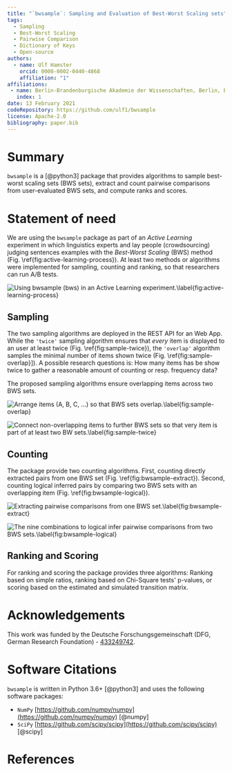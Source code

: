 ```yaml
---
title: "`bwsample`: Sampling and Evaluation of Best-Worst Scaling sets"
tags:
  - Sampling
  - Best-Worst Scaling
  - Pairwise Comparison
  - Dictionary of Keys
  - Open-source
authors:
  - name: Ulf Hamster
    orcid: 0000-0002-0440-4868
    affiliation: "1"
affiliations:
 - name: Berlin-Brandenburgische Akademie der Wissenschaften, Berlin, Berlin, Germany
   index: 1
date: 13 February 2021
codeRepository: https://github.com/ulf1/bwsample
license: Apache-2.0
bibliography: paper.bib
---
```



# Summary
`bwsample` is a [@python3] package that provides algorithms to sample best-worst scaling sets (BWS sets), extract and count pairwise comparisons from user-evaluated BWS sets, and compute ranks and scores.

# Statement of need
We are using the `bwsample` package as part of an *Active Learning* experiment in which linguistics experts and lay people (crowdsourcing) judging sentences examples with the *Best-Worst Scaling* (BWS) method (Fig. \ref{fig:active-learning-process}).
At least two methods or algorithms were implemented for sampling, counting and ranking, so that researchers can run A/B tests.

![Using `bwsample` (`bws`) in an Active Learning experiment.\label{fig:active-learning-process}](https://raw.githubusercontent.com/ulf1/bwsample/master/docs/bwsample-process.png)


## Sampling
The two sampling algorithms are deployed in the REST API for an Web App. 
While the `'twice'` sampling algorithm ensures that *every* item is displayed to an user at least twice (Fig. \ref{fig:sample-twice}), the `'overlap'` algorithm samples the minimal number of items shown twice (Fig. \ref{fig:sample-overlap}]).
A possible research questions is: How many items has be show twice to gather a reasonable amount of counting or resp. frequency data?

The proposed sampling algorithms ensure overlapping items across two BWS sets.

![Arrange items (A, B, C, ...) so that BWS sets overlap.\label{fig:sample-overlap}](https://raw.githubusercontent.com/ulf1/bwsample/master/docs/bwsample-overlap.png)

![Connect non-overlapping items to further BWS sets so that very item is part of at least two BW sets.\label{fig:sample-twice}](https://raw.githubusercontent.com/ulf1/bwsample/master/docs/bwsample-twice.png)

## Counting
The package provide two counting algorithms. First, counting directly extracted pairs from one BWS set (Fig. \ref{fig:bwsample-extract}). Second, counting logical inferred pairs by comparing two BWS sets with an overlapping item (Fig. \ref{fig:bwsample-logical}). 

![Extracting pairwise comparisons from one BWS set.\label{fig:bwsample-extract}](https://raw.githubusercontent.com/ulf1/bwsample/master/docs/bwsample-extract.png)

![The nine combinations to logical infer pairwise comparisons from two BWS sets.\label{fig:bwsample-logical}](https://raw.githubusercontent.com/ulf1/bwsample/master/docs/bwsample-logical.png)


## Ranking and Scoring
For ranking and scoring the package provides three algorithms: Ranking based on simple ratios, ranking based on Chi-Square tests' p-values, or scoring based on the estimated and simulated transition matrix.



# Acknowledgements
This work was funded by the Deutsche Forschungsgemeinschaft (DFG, German Research Foundation) - [433249742](https://gepris.dfg.de/gepris/projekt/433249742).

# Software Citations
`bwsample` is written in Python 3.6+ [@python3] and uses the following software packages:

- `NumPy` [https://github.com/numpy/numpy](https://github.com/numpy/numpy) [@numpy]
- `SciPy` [https://github.com/scipy/scipy](https://github.com/scipy/scipy) [@scipy]

# References
